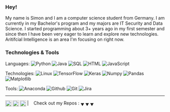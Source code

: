 ### Hey!

My name is Simon and I am a computer science student from Germany. I am currently in my Bachelor's program and my majors are IT Security and Data Science. I started programming about 3+ years ago in my first semester and since then I have been very eager to learn and explore new technologies. Aritifcial Intelligence is an area I'm focusing on right now. 

### Technologies & Tools

Languages: 
![Python](https://img.shields.io/badge/-Python-000?&logo=Python)
![Java](https://img.shields.io/badge/-Java-000?&logo=openjdk)
![SQL](https://img.shields.io/badge/-SQL-000?&logo=MySQL)
![HTML](https://img.shields.io/badge/-HTML-000?&logo=HTML5)
![JavaScript](https://img.shields.io/badge/-JavaScript-000?&logo=JavaScript)


Technologies:
![Linux](https://img.shields.io/badge/-Linux-000?&logo=Linux)
![TensorFlow](https://img.shields.io/badge/-TensorFlow-000?&logo=TensorFlow)
![Keras](https://img.shields.io/badge/-Keras-000?&logo=Keras)
![Numpy](https://img.shields.io/badge/-Numpy-000?&logo=Numpy)
![Pandas](https://img.shields.io/badge/-Pandas-000?&logo=Pandas)
![Matplotlib](https://img.shields.io/badge/-Matplotlib-000?&logo=Matplotlib)

Tools:
![Anaconda](https://img.shields.io/badge/-Anaconda-000?&logo=Anaconda)
![Github](https://img.shields.io/badge/-Github-000?&logo=Github)
![Git](https://img.shields.io/badge/-Git-000?&logo=Git)
![Jira](https://img.shields.io/badge/-Jira-000?&logo=Jira)


----
<a href="https://www.linkedin.com/in/simonkerner/">
  <img align="left" alt="Simon's LinkedIn" width="20px" src="https://simpleicons.now.sh/linkedin/495f7e" />
</a>
<a href="https://www.instagram.com/simonkerner_/">
  <img align="left" alt="Simons's Instagram" width="20px" src="https://simpleicons.now.sh/instagram/495f7e" />
</a>
<a href="https://www.goodreads.com/user/show/161866306-simon-kerner">
  <img align="left" alt="Simons's GoodRead" width="20px" src="https://simpleicons.vercel.app/goodreads/495f7e" />
</a>

|&nbsp;&nbsp;&nbsp; Check out my Repos : <sub>&#9660; &#9660; &#9660;</sub>




<!--
**SimonKerner/SimonKerner** is a ✨ _special_ ✨ repository because its `README.md` (this file) appears on your GitHub profile.

Here are some ideas to get you started:

- 🔭 I’m currently working on ...
- 🌱 I’m currently learning ...
- 👯 I’m looking to collaborate on ...
- 🤔 I’m looking for help with ...
- 💬 Ask me about ...
- 📫 How to reach me: ...
- 😄 Pronouns: ...
- ⚡ Fun fact: ...
-->
